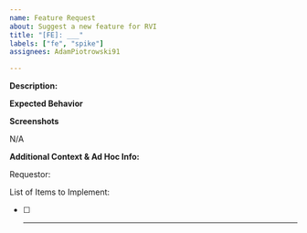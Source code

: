 ```yaml
---
name: Feature Request
about: Suggest a new feature for RVI
title: "[FE]: ___"
labels: ["fe", "spike"]
assignees: AdamPiotrowski91

---
```


**Description:**


**Expected Behavior**


**Screenshots**

N/A


**Additional Context & Ad Hoc Info:**

Requestor:

List of Items to Implement:

- [ ] ___
